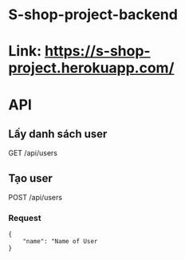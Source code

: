 # S-shop-project-backend

# Link: https://s-shop-project.herokuapp.com/

# API
  ## Lấy danh sách user
  GET  /api/users
  ## Tạo user
  POST /api/users
  ### Request
    {
        "name": "Name of User
    }
